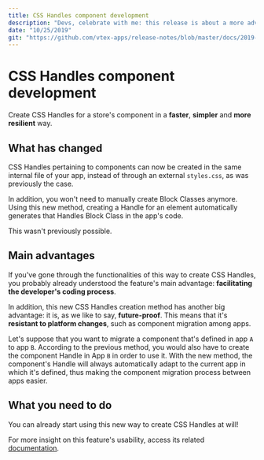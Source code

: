 ```yaml
---
title: CSS Handles component development
description: "Devs, celebrate with me: this release is about a more advantageous, easy and brand new way to create CSS Handles for store components."
date: "10/25/2019"
git: "https://github.com/vtex-apps/release-notes/blob/master/docs/2019-week-41-42/product-summary.md"
---
```


# CSS Handles component development

Create CSS Handles for a store's component in a **faster**, **simpler** and **more resilient** way. 

## What has changed

CSS Handles pertaining to components can now be created in the same internal file of your app, instead of through an external `styles.css`, as was previously the case. 

In addition, you won't need to manually create Block Classes anymore. Using this new method, creating a Handle for an element automatically generates that Handles Block Class in the app's code.

This wasn't previously possible.

## Main advantages

If you've gone through the functionalities of this way to create CSS Handles, you probably already understood the feature's main advantage: **facilitating the developer's coding process**.

In addition, this new CSS Handles creation method has another big advantage: it is, as we like to say, **future-proof**. This means that it's **resistant to platform changes**, such as component migration among apps.

Let's suppose that you want to migrate a component that's defined in app `A` to app `B`. According to the previous method, you would also have to create the component Handle in App `B` in order to use it. With the new method, the component's Handle will always automatically adapt to the current app in which it's defined, thus making the component migration process between apps easier.

## What you need to do 

You can already start using this new way to create CSS Handles at will! 

For more insight on this feature's usability, access its related [documentation](https://vtex.io/docs/app/vtex.css-handles).
